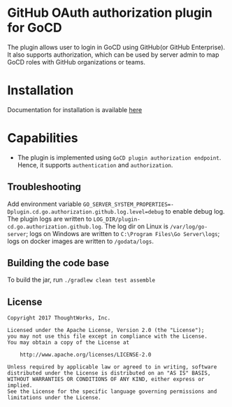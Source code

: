 # GitHub OAuth authorization plugin for GoCD

The plugin allows user to login in GoCD using GitHub(or GitHub Enterprise). It also supports authorization, which can be used by server admin to map GoCD roles with GitHub organizations or teams.

# Installation

Documentation for installation is available [here](INSTALL.md)

# Capabilities

* The plugin is implemented using `GoCD plugin authorization endpoint`. Hence, it supports `authentication` and `authorization`.

## Troubleshooting

Add environment variable `GO_SERVER_SYSTEM_PROPERTIES=-Dplugin.cd.go.authorization.github.log.level=debug` to enable debug log. The plugin logs are written to `LOG_DIR/plugin-cd.go.authorization.github.log`. The log dir on Linux is `/var/log/go-server`; logs on Windows are written to `C:\Program Files\Go Server\logs`; logs on docker images are written to `/godata/logs`.


## Building the code base

To build the jar, run `./gradlew clean test assemble`

## License

```plain
Copyright 2017 ThoughtWorks, Inc.

Licensed under the Apache License, Version 2.0 (the "License");
you may not use this file except in compliance with the License.
You may obtain a copy of the License at

    http://www.apache.org/licenses/LICENSE-2.0

Unless required by applicable law or agreed to in writing, software
distributed under the License is distributed on an "AS IS" BASIS,
WITHOUT WARRANTIES OR CONDITIONS OF ANY KIND, either express or implied.
See the License for the specific language governing permissions and
limitations under the License.
```
